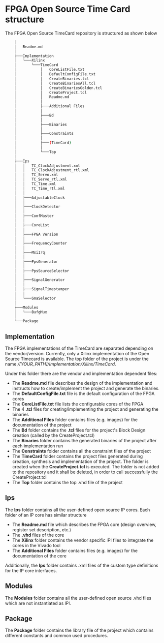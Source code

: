# FPGA Open Source Time Card structure

The FPGA Open Source TimeCard repository is structured as shown below

```bash
    │
    │   Readme.md
    │   
    ├───Implementation
    │   └───Xilinx
    │       └───TimeCard
    │           │   CoreListFile.txt
    │           │   DefaultConfigFile.txt
    │           │   CreateBinaries.tcl
    │           │   CreateBinariesAll.tcl
    │           │   CreateBinariesGolden.tcl
    │           │   CreateProject.tcl
    │           │   Readme.md
    │           │   
    │           ├───Additional Files
    │           │       
    │           ├───Bd
    │           │       
    │           ├───Binaries
    │           │
    │           ├───Constraints
    │           │
    │           ├───(TimeCard)
    │           │
    │           └───Top
    │                   
    ├───Ips
    │   │   TC_ClockAdjustment.xml
    │   │   TC_ClockAdjustment_rtl.xml
    │   │   TC_Servo.xml
    │   │   TC_Servo_rtl.xml
    │   │   TC_Time.xml
    │   │   TC_Time_rtl.xml
    │   │   
    │   ├───AdjustableClock
    │   │               
    │   ├───ClockDetector
    │   │               
    │   ├───ConfMaster
    │   │               
    │   ├───CoreList
    │   │               
    │   ├───FPGA Version
    │   │               
    │   ├───FrequencyCounter
    │   │               
    │   ├───MsiIrq
    │   │               
    │   ├───PpsGenerator
    │   │               
    │   ├───PpsSourceSelector
    │   │               
    │   ├───SignalGenerator
    │   │               
    │   ├───SignalTimestamper
    │   │               
    │   └───SmaSelector
    │                   
    ├───Modules
    │   └───BufgMux
    │           
    └───Package
```

## Implementation
The FPGA implementations of the TimeCard are separated depending on the vendor/version. Currently, only a Xilinx implementation of the Open Source Timecard is available. 
The top folder of the project is under the name */[YOUR_PATH]/Implementation/Xilinx/TimeCard*.

Under this folder there are the vendor and implementation dependent files:
- The **Readme.md** file describes the design of the implementation and instructs how to create/implement the project and generate the binaries.
- The **DefaultConfigFile.txt** file is the default configuration of the FPGA cores
- The **CoreListFile.txt** file lists the configurable cores of the FPGA
- The 4 **.tcl** files for creating/implementing the project and generating the binaries
- The **Additional Files** folder contains files (e.g. images) for the documentation of the project 
- The **Bd** folder contains the **.tcl** files for the project's Block Design creation (called by the CreateProject.tcl)
- The **Binaries** folder contains the generated binaries of the project after each implementation run 
- The **Constraints** folder contains all the constraint files of the project 
- The **TimeCard** folder contains the project files generated during creation, synthesis and implementation of the project. 
The folder is created when the **CreateProject.tcl** is executed. The folder is not added to the repository and it shall be deleted, in order to call successfully the CreateProject.tcl
- The **Top** folder contains the top .vhd file of the project

## Ips
The **Ips** folder contains all the user-defined open source IP cores. Each folder of an IP core has similar structure 
- The **Readme.md** file which describes the FPGA core (design overview, register set description, etc.)     
- The **.vhd** files of the core
- The **Xilinx** folder contains the vendor specific IPI files to integrate the cores in the Vivado tool
- The **Additional Files** folder contains files (e.g. images) for the documentation of the core

Additionally, the **Ips** folder contains .xml files of the custom type definitions for the IP core interfaces.

## Modules
The **Modules** folder contains all the user-defined open source .vhd files which are not instantiated as IPI.
## Package
The **Package** folder contains the library file of the project which contains different constants and common used procedures.
